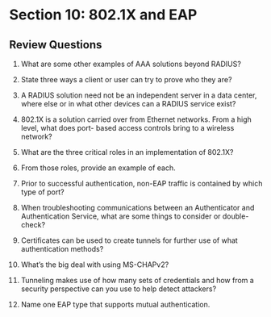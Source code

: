 # Section 10: 802.1X and EAP

## Review Questions

1. What are some other examples of AAA solutions beyond RADIUS?

2. State three ways a client or user can try to prove who they are?

3. A RADIUS solution need not be an independent server in a data center, where else or in what other devices can a RADIUS service exist?

4. 802.1X is a solution carried over from Ethernet networks. From a high level, what does port- based access controls bring to a wireless network?

5. What are the three critical roles in an implementation of 802.1X?

6. From those roles, provide an example of each.

7. Prior to successful authentication, non-EAP traffic is contained by which type of port?

8. When troubleshooting communications between an Authenticator and Authentication Service, what are some things to consider or double-check?

9. Certificates can be used to create tunnels for further use of what authentication methods?

10. What’s the big deal with using MS-CHAPv2?

11. Tunneling makes use of how many sets of credentials and how from a security perspective can you use to help detect attackers?

12. Name one EAP type that supports mutual authentication.
